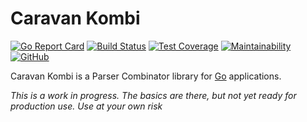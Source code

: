 # Caravan Kombi

[![Go Report Card](https://goreportcard.com/badge/github.com/caravan/kombi?nocache=1)](https://goreportcard.com/report/github.com/caravan/kombi) [![Build Status](https://travis-ci.com/caravan/kombi.svg?branch=main)](https://travis-ci.com/caravan/kombi) [![Test Coverage](https://api.codeclimate.com/v1/badges/38ccff6806824a1621c0/test_coverage)](https://codeclimate.com/github/caravan/kombi/test_coverage) [![Maintainability](https://api.codeclimate.com/v1/badges/38ccff6806824a1621c0/maintainability)](https://codeclimate.com/github/caravan/kombi/maintainability) [![GitHub](https://img.shields.io/github/license/caravan/kombi?cache=0)](https://github.com/caravan/kombi/blob/main/LICENSE.md)

Caravan Kombi is a Parser Combinator library for [Go](https://golang.org/) applications. 

_This is a work in progress. The basics are there, but not yet ready for production use. Use at your own risk_
